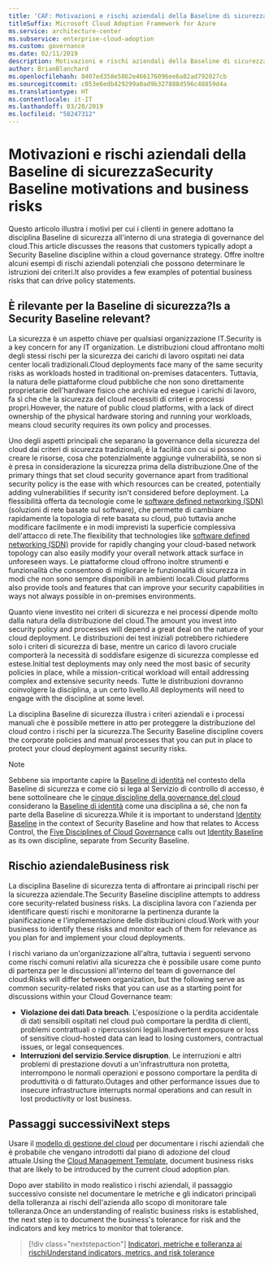 ```yaml
---
title: 'CAF: Motivazioni e rischi aziendali della Baseline di sicurezza'
titleSuffix: Microsoft Cloud Adoption Framework for Azure
ms.service: architecture-center
ms.subservice: enterprise-cloud-adoption
ms.custom: governance
ms.date: 02/11/2019
description: Motivazioni e rischi aziendali della Baseline di sicurezza
author: BrianBlanchard
ms.openlocfilehash: 8407ed358e5862e466176096ee6a82ad792027cb
ms.sourcegitcommit: c053e6edb429299a0ad9b327888d596c48859d4a
ms.translationtype: HT
ms.contentlocale: it-IT
ms.lasthandoff: 03/20/2019
ms.locfileid: "58247312"
---
```

# <a name="security-baseline-motivations-and-business-risks"></a><span data-ttu-id="82417-103">Motivazioni e rischi aziendali della Baseline di sicurezza</span><span class="sxs-lookup"><span data-stu-id="82417-103">Security Baseline motivations and business risks</span></span>

<span data-ttu-id="82417-104">Questo articolo illustra i motivi per cui i clienti in genere adottano la disciplina Baseline di sicurezza all'interno di una strategia di governance del cloud.</span><span class="sxs-lookup"><span data-stu-id="82417-104">This article discusses the reasons that customers typically adopt a Security Baseline discipline within a cloud governance strategy.</span></span> <span data-ttu-id="82417-105">Offre inoltre alcuni esempi di rischi aziendali potenziali che possono determinare le istruzioni dei criteri.</span><span class="sxs-lookup"><span data-stu-id="82417-105">It also provides a few examples of potential business risks that can drive policy statements.</span></span>

<!-- markdownlint-disable MD026 -->

## <a name="is-a-security-baseline-relevant"></a><span data-ttu-id="82417-106">È rilevante per la Baseline di sicurezza?</span><span class="sxs-lookup"><span data-stu-id="82417-106">Is a Security Baseline relevant?</span></span>

<span data-ttu-id="82417-107">La sicurezza è un aspetto chiave per qualsiasi organizzazione IT.</span><span class="sxs-lookup"><span data-stu-id="82417-107">Security is a key concern for any IT organization.</span></span> <span data-ttu-id="82417-108">Le distribuzioni cloud affrontano molti degli stessi rischi per la sicurezza dei carichi di lavoro ospitati nei data center locali tradizionali.</span><span class="sxs-lookup"><span data-stu-id="82417-108">Cloud deployments face many of the same security risks as workloads hosted in traditional on-premises datacenters.</span></span> <span data-ttu-id="82417-109">Tuttavia, la natura delle piattaforme cloud pubbliche che non sono direttamente proprietarie dell'hardware fisico che archivia ed esegue i carichi di lavoro, fa sì che che la sicurezza del cloud necessiti di criteri e processi propri.</span><span class="sxs-lookup"><span data-stu-id="82417-109">However, the nature of public cloud platforms, with a lack of direct ownership of the physical hardware storing and running your workloads, means cloud security requires its own policy and processes.</span></span>

<span data-ttu-id="82417-110">Uno degli aspetti principali che separano la governance della sicurezza del cloud dai criteri di sicurezza tradizionali, è la facilità con cui si possono creare le risorse, cosa che potenzialmente aggiunge vulnerabilità, se non si è presa in considerazione la sicurezza prima della distribuzione.</span><span class="sxs-lookup"><span data-stu-id="82417-110">One of the primary things that set cloud security governance apart from traditional security policy is the ease with which resources can be created, potentially adding vulnerabilities if security isn't considered before deployment.</span></span> <span data-ttu-id="82417-111">La flessibilità offerta da tecnologie come le [software defined networking (SDN)](../../decision-guides/software-defined-network/overview.md) (soluzioni di rete basate sul software), che permette di cambiare rapidamente la topologia di rete basata su cloud, può tuttavia anche modificare facilmente e in modi imprevisti la superficie complessiva dell'attacco di rete.</span><span class="sxs-lookup"><span data-stu-id="82417-111">The flexibility that technologies like [software defined networking (SDN)](../../decision-guides/software-defined-network/overview.md) provide for rapidly changing your cloud-based network topology can also easily modify your overall network attack surface in unforeseen ways.</span></span> <span data-ttu-id="82417-112">Le piattaforme cloud offrono inoltre strumenti e funzionalità che consentono di migliorare le funzionalità di sicurezza in modi che non sono sempre disponibili in ambienti locali.</span><span class="sxs-lookup"><span data-stu-id="82417-112">Cloud platforms also provide tools and features that can improve your security capabilities in ways not always possible in on-premises environments.</span></span>

<span data-ttu-id="82417-113">Quanto viene investito nei criteri di sicurezza e nei processi dipende molto dalla natura della distribuzione del cloud.</span><span class="sxs-lookup"><span data-stu-id="82417-113">The amount you invest into security policy and processes will depend a great deal on the nature of your cloud deployment.</span></span> <span data-ttu-id="82417-114">Le distribuzioni dei test iniziali potrebbero richiedere solo i criteri di sicurezza di base, mentre un carico di lavoro cruciale comporterà la necessità di soddisfare esigenze di sicurezza complesse ed estese.</span><span class="sxs-lookup"><span data-stu-id="82417-114">Initial test deployments may only need the most basic of security policies in place, while a mission-critical workload will entail addressing complex and extensive security needs.</span></span> <span data-ttu-id="82417-115">Tutte le distribuzioni dovranno coinvolgere la disciplina, a un certo livello.</span><span class="sxs-lookup"><span data-stu-id="82417-115">All deployments will need to engage with the discipline at some level.</span></span>

<span data-ttu-id="82417-116">La disciplina Baseline di sicurezza illustra i criteri aziendali e i processi manuali che è possibile mettere in atto per proteggere la distribuzione del cloud contro i rischi per la sicurezza.</span><span class="sxs-lookup"><span data-stu-id="82417-116">The Security Baseline discipline covers the corporate policies and manual processes that you can put in place to protect your cloud deployment against security risks.</span></span>

> [!NOTE]
><span data-ttu-id="82417-117">Sebbene sia importante capire la [Baseline di identità](../identity-baseline/overview.md) nel contesto della Baseline di sicurezza e come ciò si lega al Servizio di controllo di accesso, è bene sottolineare che le [cinque discipline della governance del cloud](../overview.md) considerano la [Baseline di identità](../identity-baseline/overview.md) come una disciplina a sé, che non fa parte della Baseline di sicurezza.</span><span class="sxs-lookup"><span data-stu-id="82417-117">While it is important to understand [Identity Baseline](../identity-baseline/overview.md) in the context of Security Baseline and how that relates to Access Control, the [Five Disciplines of Cloud Governance](../overview.md) calls out [Identity Baseline](../identity-baseline/overview.md) as its own discipline, separate from Security Baseline.</span></span>

## <a name="business-risk"></a><span data-ttu-id="82417-118">Rischio aziendale</span><span class="sxs-lookup"><span data-stu-id="82417-118">Business risk</span></span>

<span data-ttu-id="82417-119">La disciplina Baseline di sicurezza tenta di affrontare ai principali rischi per la sicurezza aziendale.</span><span class="sxs-lookup"><span data-stu-id="82417-119">The Security Baseline discipline attempts to address core security-related business risks.</span></span> <span data-ttu-id="82417-120">La disciplina lavora con l'azienda per identificare questi rischi e monitorarne la pertinenza durante la pianificazione e l'implementazione delle distribuzioni cloud.</span><span class="sxs-lookup"><span data-stu-id="82417-120">Work with your business to identify these risks and monitor each of them for relevance as you plan for and implement your cloud deployments.</span></span>

<span data-ttu-id="82417-121">I rischi variano da un'organizzazione all'altra, tuttavia i seguenti servono come rischi comuni relativi alla sicurezza che è possibile usare come punto di partenza per le discussioni all'interno del team di governance del cloud:</span><span class="sxs-lookup"><span data-stu-id="82417-121">Risks will differ between organization, but the following serve as common security-related risks that you can use as a starting point for discussions within your Cloud Governance team:</span></span>

- <span data-ttu-id="82417-122">**Violazione dei dati**.</span><span class="sxs-lookup"><span data-stu-id="82417-122">**Data breach**.</span></span> <span data-ttu-id="82417-123">L'esposizione o la perdita accidentale di dati sensibili ospitati nel cloud può comportare la perdita di clienti, problemi contrattuali o ripercussioni legali.</span><span class="sxs-lookup"><span data-stu-id="82417-123">Inadvertent exposure or loss of sensitive cloud-hosted data can lead to losing customers, contractual issues, or legal consequences.</span></span>
- <span data-ttu-id="82417-124">**Interruzioni del servizio**.</span><span class="sxs-lookup"><span data-stu-id="82417-124">**Service disruption**.</span></span> <span data-ttu-id="82417-125">Le interruzioni e altri problemi di prestazione dovuti a un'infrastruttura non protetta, interrompono le normali operazioni e possono comportare la perdita di produttività o di fatturato.</span><span class="sxs-lookup"><span data-stu-id="82417-125">Outages and other performance issues due to insecure infrastructure interrupts normal operations and can result in lost productivity or lost business.</span></span>

## <a name="next-steps"></a><span data-ttu-id="82417-126">Passaggi successivi</span><span class="sxs-lookup"><span data-stu-id="82417-126">Next steps</span></span>

<span data-ttu-id="82417-127">Usare il [modello di gestione del cloud](./template.md) per documentare i rischi aziendali che è probabile che vengano introdotti dal piano di adozione del cloud attuale.</span><span class="sxs-lookup"><span data-stu-id="82417-127">Using the [Cloud Management Template](./template.md), document business risks that are likely to be introduced by the current cloud adoption plan.</span></span>

<span data-ttu-id="82417-128">Dopo aver stabilito in modo realistico i rischi aziendali, il passaggio successivo consiste nel documentare le metriche e gli indicatori principali della tolleranza ai rischi dell'azienda allo scopo di monitorare tale tolleranza.</span><span class="sxs-lookup"><span data-stu-id="82417-128">Once an understanding of realistic business risks is established, the next step is to document the business's tolerance for risk and the indicators and key metrics to monitor that tolerance.</span></span>

> [!div class="nextstepaction"]
> [<span data-ttu-id="82417-129">Indicatori, metriche e tolleranza ai rischi</span><span class="sxs-lookup"><span data-stu-id="82417-129">Understand indicators, metrics, and risk tolerance</span></span>](./metrics-tolerance.md)
